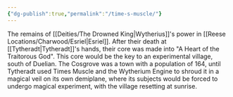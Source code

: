 ```yaml
---
{"dg-publish":true,"permalink":"/time-s-muscle/"}
---
```


The remains of [[Deities/The Drowned King\|Wytherius]]'s power in [[Reese Locations/Charwood/Esriel\|Esriel]]. After their death at [[Tytheradt\|Tytheradt]]'s hands, their core was made into "A Heart of the Traitorous God". This core would be the key to an experimental village, south of Duelian. The Cosgrove was a town with a population of 164, until Tytheradt used Times Muscle and the Wytherium Engine to shroud it in a magical veil on its own demiplane, where its subjects would be forced to undergo magical experiment, with the village resetting at sunrise. 